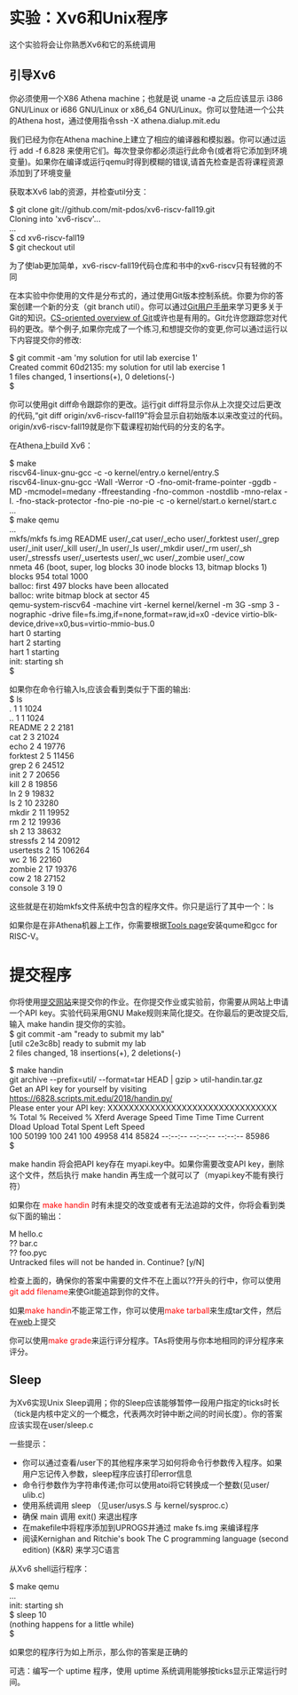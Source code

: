 # 实验：Xv6和Unix程序  
这个实验将会让你熟悉Xv6和它的系统调用  
## 引导Xv6  
你必须使用一个X86 Athena machine；也就是说 uname -a 之后应该显示 i386 GNU/Linux or i686 GNU/Linux or x86_64 GNU/Linux。你可以登陆进一个公共的Athena host，通过使用指令ssh -X athena.dialup.mit.edu  

我们已经为你在Athena machine上建立了相应的编译器和模拟器。你可以通过运行 add -f 6.828 来使用它们。每次登录你都必须运行此命令(或者将它添加到环境变量)。如果你在编译或运行qemu时得到模糊的错误,请首先检查是否将课程资源添加到了环境变量  

获取本Xv6 lab的资源，并检查util分支：  

$ git clone git://github.com/mit-pdos/xv6-riscv-fall19.git  
Cloning into 'xv6-riscv'...  
...  
$ cd xv6-riscv-fall19  
$ git checkout util  

为了使lab更加简单，xv6-riscv-fall19代码仓库和书中的xv6-riscv只有轻微的不同  

在本实验中你使用的文件是分布式的，通过使用Git版本控制系统。你要为你的答案创建一个新的分支（git branch util）。你可以通过[Git用户手册](http://www.kernel.org/pub/software/scm/git/docs/user-manual.html)来学习更多关于Git的知识。[CS-oriented overview of Git](http://eagain.net/articles/git-for-computer-scientists/)或许也是有用的。Git允许您跟踪您对代码的更改。举个例子,如果你完成了一个练习,和想提交你的变更,你可以通过运行以下内容提交你的修改:  

$ git commit -am 'my solution for util lab exercise 1'  
Created commit 60d2135: my solution for util lab exercise 1  
 1 files changed, 1 insertions(+), 0 deletions(-)  
$  

你可以使用git diff命令跟踪你的更改。运行git diff将显示你从上次提交过后更改的代码,“git diff origin/xv6-riscv-fall19”将会显示自初始版本以来改变过的代码。origin/xv6-riscv-fall19就是你下载课程初始代码的分支的名字。  

在Athena上build Xv6：  

$ make  
riscv64-linux-gnu-gcc    -c -o kernel/entry.o kernel/entry.S  
riscv64-linux-gnu-gcc -Wall -Werror -O -fno-omit-frame-pointer -ggdb -MD -mcmodel=medany -ffreestanding -fno-common -nostdlib -mno-relax -I. -fno-stack-protector -fno-pie -no-pie   -c -o kernel/start.o kernel/start.c  
...  
$ make qemu  
...  
mkfs/mkfs fs.img README user/_cat user/_echo user/_forktest user/_grep user/_init user/_kill user/_ln user/_ls user/_mkdir user/_rm user/_sh user/_stressfs user/_usertests user/_wc user/_zombie user/_cow  
nmeta 46 (boot, super, log blocks 30 inode blocks 13, bitmap blocks 1) blocks 954 total 1000  
balloc: first 497 blocks have been allocated  
balloc: write bitmap block at sector 45  
qemu-system-riscv64 -machine virt -kernel kernel/kernel -m 3G -smp 3 -nographic -drive   file=fs.img,if=none,format=raw,id=x0 -device virtio-blk-device,drive=x0,bus=virtio-mmio-bus.0  
hart 0 starting  
hart 2 starting  
hart 1 starting  
init: starting sh  
$  

如果你在命令行输入ls,应该会看到类似于下面的输出:  
$ ls  
.              1 1 1024  
..             1 1 1024  
README         2 2 2181  
cat            2 3 21024  
echo           2 4 19776  
forktest       2 5 11456  
grep           2 6 24512  
init           2 7 20656  
kill           2 8 19856  
ln             2 9 19832  
ls             2 10 23280  
mkdir          2 11 19952  
rm             2 12 19936  
sh             2 13 38632  
stressfs       2 14 20912  
usertests      2 15 106264  
wc             2 16 22160  
zombie         2 17 19376  
cow            2 18 27152  
console        3 19 0  

这些就是在初始mkfs文件系统中包含的程序文件。你只是运行了其中一个：ls  

如果你是在非Athena机器上工作，你需要根据[Tools page](https://pdos.csail.mit.edu/6.828/2019/tools.html)安装qume和gcc for RISC-V。  

# 提交程序  
你将使用[提交网站](https://6828.scripts.mit.edu/2019/handin.py/)来提交你的作业。在你提交作业或实验前，你需要从网站上申请一个API key。实验代码采用GNU Make规则来简化提交。在你最后的更改提交后,输入 make handin 提交你的实验。  
$ git commit -am "ready to submit my lab"  
[util c2e3c8b] ready to submit my lab  
 2 files changed, 18 insertions(+), 2 deletions(-)  

$ make handin  
git archive --prefix=util/ --format=tar HEAD | gzip > util-handin.tar.gz  
Get an API key for yourself by visiting https://6828.scripts.mit.edu/2018/handin.py/  
Please enter your API key: XXXXXXXXXXXXXXXXXXXXXXXXXXXXXXXX  
  % Total    % Received % Xferd  Average Speed   Time    Time     Time  Current  
                                 Dload  Upload   Total   Spent    Left  Speed  
100 50199  100   241  100 49958    414  85824 --:--:-- --:--:-- --:--:-- 85986  
$  

make handin 将会把API key存在 myapi.key中。如果你需要改变API key，删除这个文件，然后执行 make handin 再生成一个就可以了（myapi.key不能有换行符）  

如果你在 <font color=red>make handin</font> 时有未提交的改变或者有无法追踪的文件，你将会看到类似下面的输出：  

 M hello.c  
?? bar.c  
?? foo.pyc  
Untracked files will not be handed in.  Continue? [y/N]  

检查上面的，确保你的答案中需要的文件不在上面以??开头的行中，你可以使用<font color=red>git add filename</font>来使Git能追踪到你的文件。  

如果<font color=red>make handin</font>不能正常工作，你可以使用<font color=red>make tarball</font>来生成tar文件，然后在[web](https://6828.scripts.mit.edu/2019/handin.py/)上提交  

你可以使用<font color=red>make grade</font>来运行评分程序。TAs将使用与你本地相同的评分程序来评分。  

## Sleep  
为Xv6实现Unix Sleep调用；你的Sleep应该能够暂停一段用户指定的ticks时长（tick是内核中定义的一个概念，代表两次时钟中断之间的时间长度）。你的答案应该实现在user/sleep.c  

一些提示：  
-  你可以通过查看/user下的其他程序来学习如何将命令行参数传入程序。如果用户忘记传入参数，sleep程序应该打印error信息  
-  命令行参数作为字符串传递;你可以使用atoi将它转换成一个整数(见user/ ulib.c)  
-  使用系统调用 sleep （见user/usys.S 与 kernel/sysproc.c）  
-  确保 main 调用 exit() 来退出程序  
-  在makefile中将程序添加到UPROGS并通过 make fs.img 来编译程序  
-  阅读Kernighan and Ritchie's book The C programming language (second edition) (K&R) 来学习C语言  

从Xv6 shell运行程序：  

$ make qemu  
...  
init: starting sh  
$ sleep 10  
(nothing happens for a little while)  
$  

如果您的程序行为如上所示，那么你的答案是正确的  

可选：编写一个 uptime 程序，使用 uptime 系统调用能够按ticks显示正常运行时间。  

